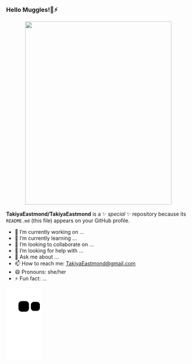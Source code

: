 ### Hello Muggles!👋⚡
<p align="center"><img src="https://user-images.githubusercontent.com/106918090/196024092-7f9d4496-ed3e-4202-aeff-062a274bcb78.jpg" width=400px; height=500px; />
</p>


**TakiyaEastmond/TakiyaEastmond** is a ✨ _special_ ✨ repository because its `README.md` (this file) appears on your GitHub profile.

- 🔭 I’m currently working on ...
- 🌱 I’m currently learning ...
- 👯 I’m looking to collaborate on ...
- 🤔 I’m looking for help with ...
- 💬 Ask me about ...
- 📫 How to reach me: TakiyaEastmond@gmail.com
- 😄 Pronouns: she/her
- ⚡ Fun fact: ...

![snake gif](https://raw.githubusercontent.com/avinash-218/avinash-218/output/github-contribution-grid-snake.svg)
